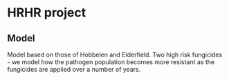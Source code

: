 # HRHR project

## Model

Model based on those of Hobbelen and Elderfield. Two high risk fungicides - we model how the pathogen population becomes more resistant as the fungicides are applied over a number of years.